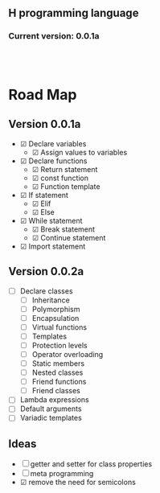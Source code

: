 ## H programming language
### Current version: 0.0.1a
<br></br>
# Road Map

## Version 0.0.1a
- &#9745; Declare variables
    - &#9745; Assign values to variables
- &#9745; Declare functions
    - &#9745; Return statement
    - &#9745; const function
    - &#9745; Function template
- &#9745; If statement
    - &#9745; Elif
    - &#9745; Else
- &#9745; While statement
    - &#9745; Break statement
    - &#9745; Continue statement
- &#9745; Import statement

## Version 0.0.2a
- &#9744; Declare classes
    - &#9744; Inheritance
    - &#9744; Polymorphism
    - &#9744; Encapsulation
    - &#9744; Virtual functions
    - &#9744; Templates
    - &#9744; Protection levels
    - &#9744; Operator overloading
    - &#9744; Static members
    - &#9744; Nested classes
    - &#9744; Friend functions
    - &#9744; Friend classes
- &#9744; Lambda expressions
- &#9744; Default arguments
- &#9744; Variadic templates

## Ideas
- &#9744; getter and setter for class properties
- &#9744; meta programming
- &#9745; remove the need for semicolons